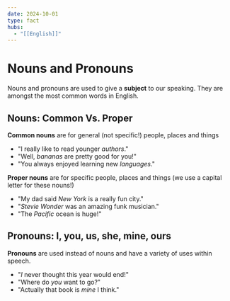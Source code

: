 ```yaml
---
date: 2024-10-01
type: fact
hubs:
  - "[[English]]"
---
```


# Nouns and Pronouns

Nouns and pronouns are used to give a **subject** to our speaking. They are amongst the most common words in English.


## Nouns: Common Vs. Proper

**Common nouns** are for general (not specific!) people, places and things

- "I really like to read younger *authors*."
- "Well, *bananas* are pretty good for you!"
- "You always enjoyed learning new *languages*."

**Proper nouns** are for specific people, places and things (we use a capital letter for these nouns!)

- "My dad said *New York* is a really fun city."
- "*Stevie Wonder* was an amazing funk musician."
- "The *Pacific* ocean is huge!"


## Pronouns: I, you, us, she, mine, ours

**Pronouns** are used instead of nouns and have a variety of uses within speech.

- "*I* never thought this year would end!"
- "Where do *you* want to go?"
- "Actually that book is *mine* I think."
